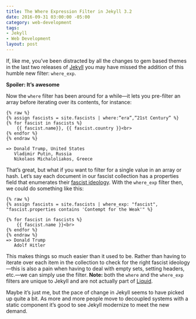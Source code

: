 ```yaml
---
title: The Where Expression Filter in Jekyll 3.2
date: 2016-09-31 03:00:00 -05:00
category: web-development
tags:
- Jekyll
- Web Development
layout: post
---
```

If, like me, you’ve been distracted by all the changes to gem based themes in the last two releases of [Jekyll](https://jekyllrb.com) you may have missed the addition of this humble new filter: `where_exp`.

**Spoiler: It’s awesome**

Now the `where` filter has been around for a while—it lets you pre-filter an array before iterating over its contents, for  instance:

```liquid
{% raw %}
{% assign fascists = site.fascists | where:”era”,”21st Century” %}
{% for fascist in fascists %}
    {{ fascist.name}}, {{ fascist.country }}<br>
{% endfor %}
{% endraw %}

=> Donald Trump, United States
   Vladimir Putin, Russia
   Nikolaos Michaloliakos, Greece
```

That’s great, but what if you want to filter for a single value in an array or hash. Let’s say each document in our fascist collection has a properties field that enumerates their [fascist ideology](https://en.wikipedia.org/wiki/Definitions_of_fascism). With the `where_exp` filter then, we could do something like this:

```liquid
{% raw %}
{% assign fascists = site.fascists | where_exp: "fascist", "fascist.properties contains 'Contempt for the Weak'" %}

{% for fascist in fascists %}
    {{ fascist.name }}<br>
{% endfor %}
{% endraw %}
=> Donald Trump
   Adolf Hitler
```

This makes things so much easier than it used to be. Rather than having to iterate over each item in the collection to check for the right fascist ideology—this is also a pain when having to deal with empty sets, setting headers, etc.—we can simply use the filter. **Note:** both the `where` and the `where_exp` filters are unique to Jekyll and are not actually part of [Liquid](https://shopify.github.io/liquid/basics/types/).

Maybe it’s just me, but the pace of change in Jekyll seems to have picked up quite a bit. As more and more people move to decoupled systems with a static component it’s good to see Jekyll modernize to meet the new demand.
